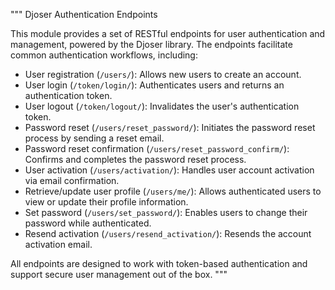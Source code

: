 """
Djoser Authentication Endpoints

This module provides a set of RESTful endpoints for user authentication and management, powered by the Djoser library. The endpoints facilitate common authentication workflows, including:

- User registration (`/users/`): Allows new users to create an account.
- User login (`/token/login/`): Authenticates users and returns an authentication token.
- User logout (`/token/logout/`): Invalidates the user's authentication token.
- Password reset (`/users/reset_password/`): Initiates the password reset process by sending a reset email.
- Password reset confirmation (`/users/reset_password_confirm/`): Confirms and completes the password reset process.
- User activation (`/users/activation/`): Handles user account activation via email confirmation.
- Retrieve/update user profile (`/users/me/`): Allows authenticated users to view or update their profile information.
- Set password (`/users/set_password/`): Enables users to change their password while authenticated.
- Resend activation (`/users/resend_activation/`): Resends the account activation email.

All endpoints are designed to work with token-based authentication and support secure user management out of the box.
"""